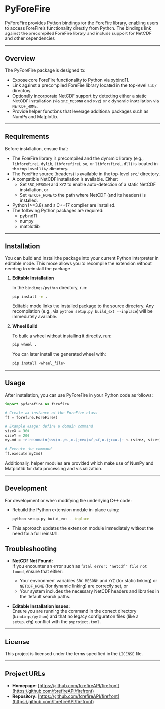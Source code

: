 # PyForeFire

PyForeFire provides Python bindings for the ForeFire library, enabling users to access ForeFire’s functionality directly from Python. The bindings link against the precompiled ForeFire library and include support for NetCDF and other dependencies.

---

## Overview

The PyForeFire package is designed to:
- Expose core ForeFire functionality to Python via pybind11.
- Link against a precompiled ForeFire library located in the top-level `lib/` directory.
- Optionally incorporate NetCDF support by detecting either a static NetCDF installation (via `SRC_MESONH` and `XYZ`) or a dynamic installation via `NETCDF_HOME`.
- Provide helper functions that leverage additional packages such as NumPy and Matplotlib.

---

## Requirements

Before installation, ensure that:
- The ForeFire library is precompiled and the dynamic library (e.g., `libforefireL.dylib`, `libforefireL.so`, or `libforefireL.dll`) is located in the top-level `lib/` directory.
- The ForeFire source (headers) is available in the top-level `src/` directory.
- A compatible NetCDF installation is available. Either:
  - Set `SRC_MESONH` and `XYZ` to enable auto-detection of a static NetCDF installation, or
  - Set `NETCDF_HOME` to the path where NetCDF (and its headers) is installed.
- Python (>=3.8) and a C++17 compiler are installed.
- The following Python packages are required:
  - pybind11
  - numpy
  - matplotlib

---

## Installation

You can build and install the package into your current Python interpreter in editable mode. This mode allows you to recompile the extension without needing to reinstall the package.

1. **Editable Installation**

   In the `bindings/python` directory, run:

   ```bash
   pip install -e .
   ```

   Editable mode links the installed package to the source directory. Any recompilation (e.g., via `python setup.py build_ext --inplace`) will be immediately available.

2. **Wheel Build**

   To build a wheel without installing it directly, run:

   ```bash
   pip wheel .
   ```

   You can later install the generated wheel with:

   ```bash
   pip install <wheel_file>
   ```

---

## Usage

After installation, you can use PyForeFire in your Python code as follows:

```python
import pyforefire as forefire

# Create an instance of the ForeFire class
ff = forefire.ForeFire()

# Example usage: define a domain command
sizeX = 300
sizeY = 200
myCmd = "FireDomain[sw=(0.,0.,0.);ne=(%f,%f,0.);t=0.]" % (sizeX, sizeY)

# Execute the command
ff.execute(myCmd)
```

Additionally, helper modules are provided which make use of NumPy and Matplotlib for data processing and visualization.

---

## Development

For development or when modifying the underlying C++ code:
- Rebuild the Python extension module in-place using:

  ```bash
  python setup.py build_ext --inplace
  ```

- This approach updates the extension module immediately without the need for a full reinstall.


## Troubleshooting

- **NetCDF Not Found:**  
  If you encounter an error such as `fatal error: 'netcdf' file not found`, ensure that either:
  - Your environment variables `SRC_MESONH` and `XYZ` (for static linking) or `NETCDF_HOME` (for dynamic linking) are correctly set, or
  - Your system includes the necessary NetCDF headers and libraries in the default search paths.

- **Editable Installation Issues:**  
  Ensure you are running the command in the correct directory (`bindings/python`) and that no legacy configuration files (like a `setup.cfg`) conflict with the `pyproject.toml`.

---

## License

This project is licensed under the terms specified in the `LICENSE` file.

---

## Project URLs

- **Homepage:** [https://github.com/forefireAPI/firefront](https://github.com/forefireAPI/firefront)
- **Repository:** [https://github.com/forefireAPI/firefront](https://github.com/forefireAPI/firefront)

